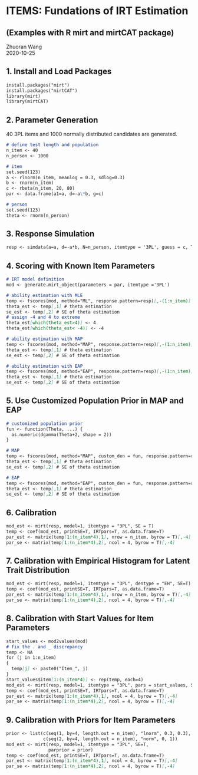 # ITEMS: Fundations of IRT Estimation 
## (Examples with R mirt and mirtCAT package)

Zhuoran Wang\
2020-10-25

## 1. Install and Load Packages
```markdown
install.packages("mirt")
install.packages("mirtCAT")
library(mirt)
library(mirtCAT)
```

## 2. Parameter Generation
40 3PL items and 1000 normally distributed candidates are generated.
```markdown
# define test length and population
n_item <- 40
n_person <- 1000

# item
set.seed(123)
a <- rlnorm(n_item, meanlog = 0.3, sdlog=0.3)
b <- rnorm(n_item)
c <- rbeta(n_item, 20, 80)
par <- data.frame(a1=a, d=-a\*b, g=c)

# person
set.seed(123)
theta <- rnorm(n_person)
```

## 3. Response Simulation
```markdown
resp <- simdata(a=a, d=-a*b, N=n_person, itemtype = '3PL', guess = c, Theta=matrix(theta))

```

## 4. Scoring with Known Item Parameters
```markdown
# IRT model definition
mod <- generate.mirt_object(parameters = par, itemtype ='3PL')

# ability estimation with MLE 
temp <- fscores(mod, method="ML", response.pattern=resp)[,-(1:n_item)] # exclude response matrix
theta_est <- temp[,1] # theta estimation
se_est <- temp[,2] # SE of theta estimation
# assign -4 and 4 to extreme
theta_est[which(theta_est>4)] <- 4
theta_est[which(theta_est< -4)] <- -4

# ability estimation with MAP 
temp <- fscores(mod, method="MAP", response.pattern=resp)[,-(1:n_item)] # exclude response matrix
theta_est <- temp[,1] # theta estimation
se_est <- temp[,2] # SE of theta estimation

# ability estimation with EAP
temp <- fscores(mod, method="EAP", response.pattern=resp)[,-(1:n_item)] # exclude response matrix
theta_est <- temp[,1] # theta estimation
se_est <- temp[,2] # SE of theta estimation
```

## 5. Use Customized Population Prior in MAP and EAP
```markdown
# customized population prior
fun <- function(Theta, ...) {
  as.numeric(dgamma(Theta+2, shape = 2))
}

# MAP
temp <- fscores(mod, method="MAP", custom_den = fun, response.pattern=resp)[,-(1:n_item)]
theta_est <- temp[,1] # theta estimation
se_est <- temp[,2] # SE of theta estimation

# EAP
temp <- fscores(mod, method="EAP", custom_den = fun, response.pattern=resp)[,-(1:n_item)]
theta_est <- temp[,1] # theta estimation
se_est <- temp[,2] # SE of theta estimation
```

## 6. Calibration
```markdown
mod_est <- mirt(resp, model=1, itemtype = "3PL", SE = T)
temp <- coef(mod_est, printSE=T, IRTpars=T, as.data.frame=T)
par_est <- matrix(temp[1:(n_item*4),1], nrow = n_item, byrow = T)[,-4] # in a,b,c format
par_se <- matrix(temp[1:(n_item*4),2], ncol = 4, byrow = T)[,-4]
```

## 7. Calibration with Empirical Histogram for Latent Trait Distribution 
```markdown
mod_est <- mirt(resp, model=1, itemtype = "3PL", dentype = "EH", SE=T)
temp <- coef(mod_est, printSE=T, IRTpars=T, as.data.frame=T)
par_est <- matrix(temp[1:(n_item*4),1], nrow = n_item, byrow = T)[,-4] # in a,b,c format
par_se <- matrix(temp[1:(n_item*4),2], ncol = 4, byrow = T)[,-4]
```

## 8. Calibration with Start Values for Item Parameters
```markdown
start_values <- mod2values(mod)
# fix the . and _ discrepancy
temp <- NA
for (j in 1:n_item)
{
  temp[j] <- paste0("Item_", j)
}
start_values$item[1:(n_item*4)] <- rep(temp, each=4)
mod_est <- mirt(resp, model=1, itemtype = "3PL", pars = start_values, SE=T)
temp <- coef(mod_est, printSE=T, IRTpars=T, as.data.frame=T)
par_est <- matrix(temp[1:(n_item*4),1], ncol = 4, byrow = T)[,-4]
par_se <- matrix(temp[1:(n_item*4),2], ncol = 4, byrow = T)[,-4]
```

## 9. Calibration with Priors for Item Parameters
```markdown
prior <- list(c(seq(1, by=4, length.out = n_item), "lnorm", 0.3, 0.3),
              c(seq(2, by=4, length.out = n_item), "norm", 0, 1))
mod_est <- mirt(resp, model=1, itemtype = "3PL", SE=T,
                parprior = prior)
temp <- coef(mod_est, printSE=T, IRTpars=T, as.data.frame=T)
par_est <- matrix(temp[1:(n_item*4),1], ncol = 4, byrow = T)[,-4]
par_se <- matrix(temp[1:(n_item*4),2], ncol = 4, byrow = T)[,-4]
```
